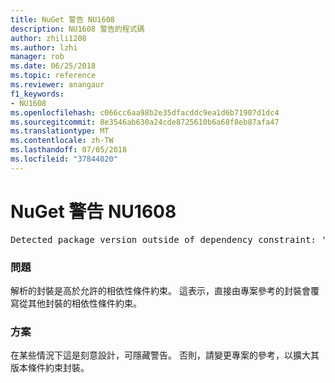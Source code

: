 ```yaml
---
title: NuGet 警告 NU1608
description: NU1608 警告的程式碼
author: zhili1208
ms.author: lzhi
manager: rob
ms.date: 06/25/2018
ms.topic: reference
ms.reviewer: anangaur
f1_keywords:
- NU1608
ms.openlocfilehash: c066cc6aa98b2e35dfacddc9ea1d6b71907d1dc4
ms.sourcegitcommit: 8e3546ab630a24cde8725610b6a68f8eb87afa47
ms.translationtype: MT
ms.contentlocale: zh-TW
ms.lasthandoff: 07/05/2018
ms.locfileid: "37844020"
---
```

# <a name="nuget-warning-nu1608"></a>NuGet 警告 NU1608

<pre>Detected package version outside of dependency constraint: 'PackageA' 1.0.0 requires 'PackageB' (= 1.0.0) but version 'PackageB' 2.0.0 was resolved.</pre>

### <a name="issue"></a>問題
解析的封裝是高於允許的相依性條件約束。 這表示，直接由專案參考的封裝會覆寫從其他封裝的相依性條件約束。

### <a name="solution"></a>方案
在某些情況下這是刻意設計，可隱藏警告。 否則，請變更專案的參考，以擴大其版本條件約束封裝。